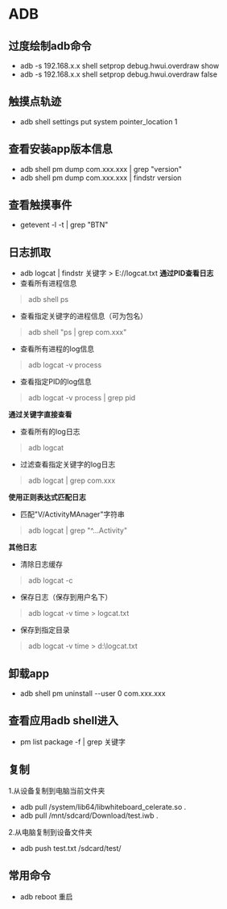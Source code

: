 # ADB

## 过度绘制adb命令
* adb -s 192.168.x.x shell setprop debug.hwui.overdraw show
* adb -s 192.168.x.x shell setprop debug.hwui.overdraw false

## 触摸点轨迹
* adb shell settings put system pointer_location 1

## 查看安装app版本信息
* adb shell pm dump com.xxx.xxx | grep "version"
* adb shell pm dump com.xxx.xxx | findstr version

## 查看触摸事件
* getevent -l -t | grep "BTN"

## 日志抓取
* adb logcat | findstr 关键字 > E://logcat.txt
**通过PID查看日志**
* 查看所有进程信息
> adb shell ps
* 查看指定关键字的进程信息（可为包名）
> adb shell "ps | grep com.xxx"
* 查看所有进程的log信息
> adb logcat -v process
* 查看指定PID的log信息
> adb logcat -v process | grep pid

**通过关键字直接查看**
* 查看所有的log日志
> adb logcat
* 过滤查看指定关键字的log日志
> adb logcat | grep com.xxx

**使用正则表达式匹配日志**
* 匹配"V/ActivityMAnager"字符串
> adb logcat | grep "^...Activity"

**其他日志**
* 清除日志缓存
> adb logcat -c
* 保存日志（保存到用户名下）
> adb logcat -v time > logcat.txt
* 保存到指定目录
> adb logcat -v time > d:\logcat.txt

## 卸载app
* adb shell pm uninstall --user 0 com.xxx.xxx

## 查看应用adb shell进入
* pm list package -f | grep 关键字

## 复制
1.从设备复制到电脑当前文件夹
* adb pull /system/lib64/libwhiteboard_celerate.so .
* adb pull /mnt/sdcard/Download/test.iwb .

2.从电脑复制到设备文件夹
* adb push test.txt /sdcard/test/

## 常用命令
* adb reboot 重启
